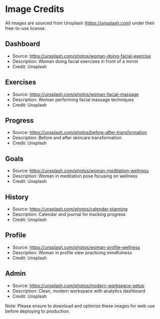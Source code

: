 # Image Credits

All images are sourced from Unsplash (https://unsplash.com) under their free-to-use license.

## Dashboard
- Source: https://unsplash.com/photos/woman-doing-facial-exercise
- Description: Woman doing facial exercises in front of a mirror
- Credit: Unsplash

## Exercises
- Source: https://unsplash.com/photos/woman-facial-massage
- Description: Woman performing facial massage techniques
- Credit: Unsplash

## Progress
- Source: https://unsplash.com/photos/before-after-transformation
- Description: Before and after skincare transformation
- Credit: Unsplash

## Goals
- Source: https://unsplash.com/photos/woman-meditation-wellness
- Description: Woman in meditation pose focusing on wellness
- Credit: Unsplash

## History
- Source: https://unsplash.com/photos/calendar-planning
- Description: Calendar and journal for tracking progress
- Credit: Unsplash

## Profile
- Source: https://unsplash.com/photos/woman-profile-wellness
- Description: Woman in profile view practicing mindfulness
- Credit: Unsplash

## Admin
- Source: https://unsplash.com/photos/modern-workspace-setup
- Description: Clean, modern workspace with analytics dashboard
- Credit: Unsplash

Note: Please ensure to download and optimize these images for web use before deploying to production.
